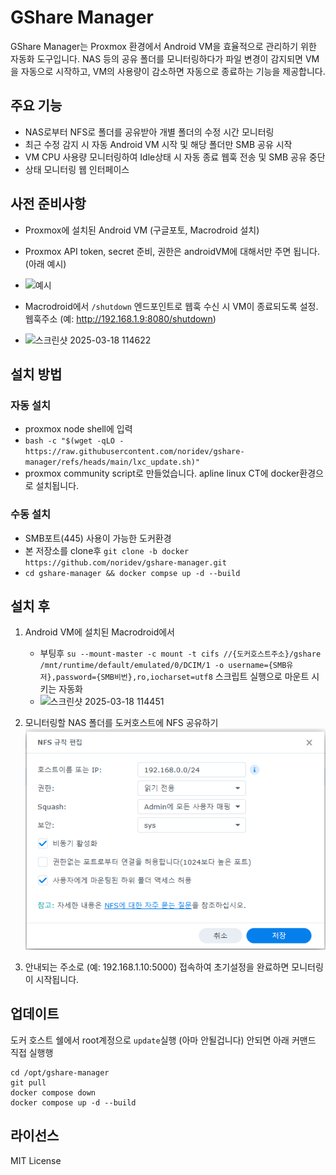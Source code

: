 # GShare Manager

GShare Manager는 Proxmox 환경에서 Android VM을 효율적으로 관리하기 위한 자동화 도구입니다. NAS 등의 공유 폴더를 모니터링하다가 파일 변경이 감지되면 VM을 자동으로 시작하고, VM의 사용량이 감소하면 자동으로 종료하는 기능을 제공합니다.

## 주요 기능

- NAS로부터 NFS로 폴더를 공유받아 개별 폴더의 수정 시간 모니터링
- 최근 수정 감지 시 자동 Android VM 시작 및 해당 폴더만 SMB 공유 시작
- VM CPU 사용량 모니터링하여 Idle상태 시 자동 종료 웹훅 전송 및 SMB 공유 중단
- 상태 모니터링 웹 인터페이스

## 사전 준비사항

- Proxmox에 설치된 Android VM (구글포토, Macrodroid 설치)
- Proxmox API token, secret 준비, 권한은 androidVM에 대해서만 주면 됩니다. (아래 예시)
- ![예시](https://github.com/user-attachments/assets/b38d3cdc-65c4-4762-bb57-2dd20b6279ca)

- Macrodroid에서 `/shutdown` 엔드포인트로 웹훅 수신 시 VM이 종료되도록 설정. 웹훅주소 (예: http://192.168.1.9:8080/shutdown)
- ![스크린샷 2025-03-18 114622](https://github.com/user-attachments/assets/5ac321a8-090d-48f0-b371-fd025c6d422f)


## 설치 방법
### 자동 설치
- proxmox node shell에 입력
- `bash -c "$(wget -qLO - https://raw.githubusercontent.com/noridev/gshare-manager/refs/heads/main/lxc_update.sh)"`
- proxmox community script로 만들었습니다. apline linux CT에 docker환경으로 설치됩니다.

### 수동 설치
- SMB포트(445) 사용이 가능한 도커환경
- 본 저장소를 clone후 `git clone -b docker https://github.com/noridev/gshare-manager.git`
- `cd gshare-manager && docker compse up -d --build`

## 설치 후
1. Android VM에 설치된 Macrodroid에서
   - 부팅후 `su --mount-master -c mount -t cifs //{도커호스트주소}/gshare /mnt/runtime/default/emulated/0/DCIM/1 -o username={SMB유저},password={SMB비번},ro,iocharset=utf8` 스크립트 실행으로 마운트 시키는 자동화
   - ![스크린샷 2025-03-18 114451](https://github.com/user-attachments/assets/4d30918f-ac22-4129-912d-a1b0bd85602b)


2. 모니터링할 NAS 폴더를 도커호스트에 NFS 공유하기
   ![NFS 설정 예시](/docs/img/nfs.png)
4. 안내되는 주소로 (예: 192.168.1.10:5000) 접속하여 초기설정을 완료하면 모니터링이 시작됩니다.


## 업데이트

도커 호스트 쉘에서 root계정으로 `update`실행 (아마 안될겁니다)
안되면 아래 커맨드 직접 실행행
```
cd /opt/gshare-manager
git pull
docker compose down
docker compose up -d --build
```

## 라이선스

MIT License
